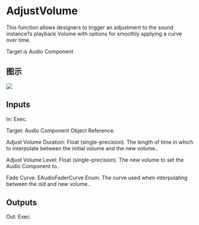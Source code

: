 # AdjustVolume

This function allows designers to trigger an adjustment to the sound instance?s playback Volume with options for smoothly applying a curve over time.

Target is Audio Component

## 图示

![]($-20221218-18024936.png)

## Inputs

In: Exec.

Target: Audio Component Object Reference.

Adjust Volume Duration: Float (single-precision). The length of time in which to interpolate between the initial volume and the new volume..

Adjust Volume Level: Float (single-precision). The new volume to set the Audio Component to..

Fade Curve: EAudioFaderCurve Enum. The curve used when interpolating between the old and new volume..  

## Outputs

Out: Exec.

